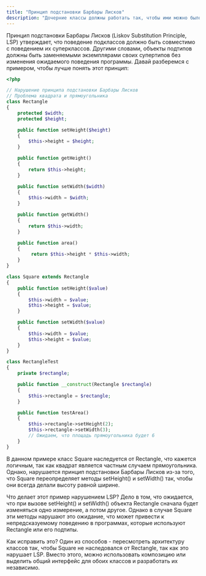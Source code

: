 ```yaml
---
title: "Принцип подстановки Барбары Лисков"
description: "Дочерние классы должны работать так, чтобы ими можно было заменить родительские."
---
```


Принцип подстановки Барбары Лисков (Liskov Substitution Principle, LSP) утверждает, что поведение подклассов должно быть
совместимо с поведением их суперклассов. Другими словами, объекты подтипов должны быть заменяемыми экземплярами своих
супертипов без изменения ожидаемого поведения программы. Давай разберемся с примером, чтобы лучше понять этот принцип:

```php
<?php

// Нарушение принципа подстановки Барбары Лисков
// Проблема квадрата и прямоугольника
class Rectangle
{
    protected $width;
    protected $height;

    public function setHeight($height)
    {
        $this->height = $height;
    }

    public function getHeight()
    {
        return $this->height;
    }

    public function setWidth($width)
    {
        $this->width = $width;
    }

    public function getWidth()
    {
        return $this->width;
    }

    public function area()
    {
         return $this->height * $this->width;
    }
}

class Square extends Rectangle
{
    public function setHeight($value)
    {
        $this->width = $value;
        $this->height = $value;
    }

    public function setWidth($value)
    {
        $this->width = $value;
        $this->height = $value;
    }
}

class RectangleTest
{
    private $rectangle;

    public function __construct(Rectangle $rectangle)
    {
        $this->rectangle = $rectangle;
    }

    public function testArea()
    {
        $this->rectangle->setHeight(2);
        $this->rectangle->setWidth(3);
        // Ожидаем, что площадь прямоугольника будет 6
    }
}
```

В данном примере класс Square наследуется от Rectangle, что кажется логичным, так как квадрат является частным случаем
прямоугольника. Однако, нарушается принцип подстановки Барбары Лисков из-за того, что Square переопределяет методы
setHeight() и setWidth() так, чтобы они всегда делали высоту равной ширине.

Что делает этот пример нарушением LSP? Дело в том, что ожидается, что при вызове setHeight() и setWidth() объекта
Rectangle сначала будет изменяться одно измерение, а потом другое. Однако в случае Square эти методы нарушают это
ожидание, что может привести к непредсказуемому поведению в программах, которые используют Rectangle или его подтипы.

Как исправить это? Один из способов - пересмотреть архитектуру классов так, чтобы Square не наследовался от Rectangle,
так как это нарушает LSP. Вместо этого, можно использовать композицию или выделить общий интерфейс для обоих классов и
разработать их независимо.
